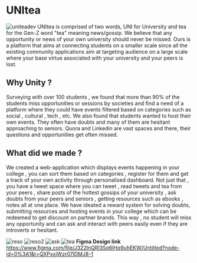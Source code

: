 # UNItea
![uniteadev](https://user-images.githubusercontent.com/98814117/218313860-236a6e93-57c8-4f42-9a72-6abf56d8874b.jpeg)
UNItea is comprised of two words, UNI for University and tea for the Gen-Z word "tea" meaning news/gossip. We believe that any opportunity or news of your own university should never be missed. Ours is a platform that aims at connecting students on a smaller scale since all the existing community applications aim at targeting audience on a large scale where your base virtue associated with your university and your peers is lost.

<h2><b> Why Unity ? </b> </h2>
Surveying with over 100 students , we found that more than 90% of the students miss opportunities or sessions by societies and find a need of a platform where they could have events filtered based on categories such as social , cultural , tech , etc. We also found that students wanted to host their own events. They often have doubts and many of them are hesitant approaching to seniors. Quora and Linkedin are vast spaces and there, their questions and opportunities get often missed.

<h2><b> What did we made ? </b> </h2>
We created a web-application which displays events happening in your college , you can sort them based on categories , register for them and get a track of your own activity through personalised dashboard. Not just that , you have a tweet space where you can tweet , read tweets and tea from your peers , share posts of the hottest gossips of your university , ask doubts from your peers and seniors , getting resources such as ebooks , notes all at one place. We have ideated a reward system for solving doubts, submitting resources and hosting events in your college which can be redeemed to get discount on partner brands.
This way , no student will miss any opportunity and can ask and interact with peers easily even if they are introverts or hesitant.

![reso](https://user-images.githubusercontent.com/98814117/218314078-e05f6247-8a19-472e-aabd-34da7b06f647.jpeg)
![reso2](https://user-images.githubusercontent.com/98814117/218314088-83851116-47ff-4679-97a1-6def75ce8a21.jpeg)
![ask](https://user-images.githubusercontent.com/98814117/218314094-85c330f2-837d-4890-a819-02144aa338de.jpeg)
![tea](https://user-images.githubusercontent.com/98814117/218314099-498d5c08-3e2f-42fd-a43b-a75c4feb9214.jpeg)
<B> Figma Design link </B>
https://www.figma.com/file/J322lnQRl3Sq6lHq9uhEKW/Untitled?node-id=0%3A1&t=QXPxxjWzr07lDMJ8-1
